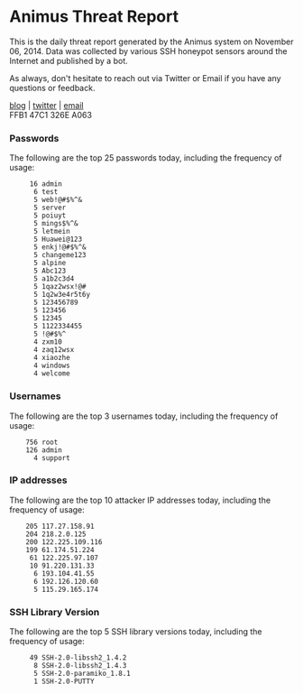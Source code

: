 # Animus Threat Report

This is the daily threat report generated by the Animus system on November 06, 2014. Data was collected by various SSH honeypot sensors around the Internet and published by a bot.  

As always, don't hesitate to reach out via Twitter or Email if you have any questions or feedback.  

[blog](http://morris.guru) | [twitter](https://twitter.com/andrew___morris) | [email](mailto:andrew@morris.guru)  
FFB1 47C1 326E A063  
### Passwords
The following are the top 25 passwords today, including the frequency of usage:
```
     16 admin
      6 test
      5 web!@#$%^&
      5 server
      5 poiuyt
      5 mings$%^&
      5 letmein
      5 Huawei@123
      5 enkj!@#$%^&
      5 changeme123
      5 alpine
      5 Abc123
      5 a1b2c3d4
      5 1qaz2wsx!@#
      5 1q2w3e4r5t6y
      5 123456789
      5 123456
      5 12345
      5 1122334455
      5 !@#$%^
      4 zxm10
      4 zaq12wsx
      4 xiaozhe
      4 windows
      4 welcome
```

### Usernames
The following are the top 3 usernames today, including the frequency of usage:
```
    756 root
    126 admin
      4 support
```

### IP addresses
The following are the top 10 attacker IP addresses today, including the frequency of usage:
```
    205 117.27.158.91
    204 218.2.0.125
    200 122.225.109.116
    199 61.174.51.224
     61 122.225.97.107
     10 91.220.131.33
      6 193.104.41.55
      6 192.126.120.60
      5 115.29.165.174
```

### SSH Library Version
The following are the top 5 SSH library versions today, including the frequency of usage:
```
     49 SSH-2.0-libssh2_1.4.2
      8 SSH-2.0-libssh2_1.4.3
      5 SSH-2.0-paramiko_1.8.1
      1 SSH-2.0-PUTTY
```
